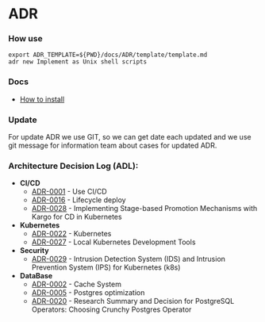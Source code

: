 # ADR

### How use

```shell
export ADR_TEMPLATE=${PWD}/docs/ADR/template/template.md
adr new Implement as Unix shell scripts
```

### Docs

- [How to install](https://github.com/npryce/adr-tools/blob/master/INSTALL.md)

### Update

For update ADR we use GIT, so we can get date each updated and we use git message
for information team about cases for updated ADR.

### Architecture Decision Log (ADL):

  - **CI/CD**
    - [ADR-0001](./decisions/0001-ci-cd.md) - Use CI/CD
    - [ADR-0016](./decisions/0016-lifecycle-deploy.md) - Lifecycle deploy
    - [ADR-0028](./decisions/0028-application-lifecycle-orchestration.md) - Implementing Stage-based Promotion Mechanisms with Kargo for CD in Kubernetes
  - **Kubernetes**
    - [ADR-0022](./decisions/0022-kubernetes.md) - Kubernetes
    - [ADR-0027](./decisions/0027-local-kubernetes-development-tools.md) - Local Kubernetes Development Tools
  - **Security**
    - [ADR-0029](./decisions/0029-ids-and-ips.md) - Intrusion Detection System (IDS) and Intrusion Prevention System (IPS) for Kubernetes (k8s)
  - **DataBase**
    - [ADR-0002](./decisions/0002-cache-system.md) - Cache System
    - [ADR-0005](./decisions/0005-postgres-optimization.md) - Postgres optimization
    - [ADR-0020](./decisions/0020-postgresql-operator.md) - Research Summary and Decision for PostgreSQL Operators: Choosing Crunchy Postgres Operator
